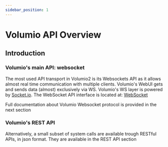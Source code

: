 ```yaml
---
sidebar_position: 1
---
```


# Volumio API Overview

## Introduction

### Volumio's main API: websocket

The most used API transport in Volumio2 is its Websockets API as it allows almost real time communication with multiple clients. Volumio's WebUI gets and sends data (almost) exclusively via WS. Volumio's WS layer is powered by [Socket.io](http://socket.io/).
The WebSocket API interface is located at: [WebSocket](https://github.com/volumio/Volumio2/tree/master/app/plugins/user_interface/websocket)

Full documentation about Volumio Websocket protocol is provided in the next section

### Volumio's REST API

Alternatively, a small subset of system calls are available trough RESTful APIs, in json format. They are available in the REST API section
